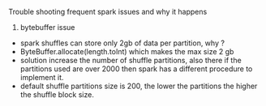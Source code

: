 Trouble shooting frequent spark issues and why it happens

1) bytebuffer issue

- spark shuffles can store only 2gb of data per partition, why ?
- ByteBuffer.allocate(length.toInt)
which makes the max size 2 gb
- solution increase the number of shuffle partitions, also there if the partitions used are over 2000 then spark has a different procedure to implement it.
-  default shuffle partitions size is 200, the lower the partitions the higher the shuffle block size.